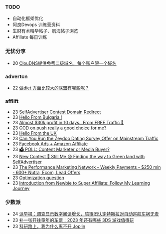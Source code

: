 ### TODO
-  自动化框架优化
-  阿良Devops 训练营资料
-  生财有术精华帖子、航海帖子浏览
-  Affiliate 每日训练

### 无忧分享
<!-- ruyo:START -->
-  20 [ClouDNS提供免费二级域名，每个账户限一个域名](https://51.ruyo.net/18345.html)<!-- ruyo:END -->

### advertcn
<!-- advertcn:START -->
-  22 [做diet 方面比较大的联盟有哪些呢？](https://www.advertcn.com/forum.php?mod=viewthread&tid=110045)<!-- advertcn:END -->

### afflift
<!-- afflift:START -->
-  23 [SelfAdvertiser Contest Domain Redirect](https://afflift.com/f/threads/selfadvertiser-contest-domain-redirect.10799/)
-  23 [Hello From Bulgaria !](https://afflift.com/f/threads/hello-from-bulgaria.10803/)
-  23 [Almost $30k profit in 10 days.. From FREE Traffic 🚀](https://afflift.com/f/threads/almost-30k-profit-in-10-days-from-free-traffic-%F0%9F%9A%80.9922/)
-  23 [COD on push really a good choice for me?](https://afflift.com/f/threads/cod-on-push-really-a-good-choice-for-me.10741/)
-  23 [Hello From the UK](https://afflift.com/f/threads/hello-from-the-uk.10580/)
-  23 [Can You Run the Zeydoo Dating Survey Offer on Mainstream Traffic](https://afflift.com/f/threads/can-you-run-the-zeydoo-dating-survey-offer-on-mainstream-traffic.10800/)
-  23 [Facebook Ads + Amazon Affiliate](https://afflift.com/f/threads/facebook-ads-amazon-affiliate.10802/)
-  23 [🗳️ POLL: Content Marketer or Media Buyer?](https://afflift.com/f/threads/%F0%9F%97%B3%EF%B8%8F-poll-content-marketer-or-media-buyer.10777/)
-  23 [New Contest 🚀 Still Me 😅 Finding the way to Green land with SelfAdvertiser](https://afflift.com/f/threads/new-contest-%F0%9F%9A%80-still-me-%F0%9F%98%85-finding-the-way-to-green-land-with-selfadvertiser.10663/)
-  23 [The Performance Marketing Network - Weekly Payments - $250 min - 600+ Nutra, Ecom, Lead Offers](https://afflift.com/f/threads/the-performance-marketing-network-weekly-payments-250-min-600-nutra-ecom-lead-offers.10534/)
-  23 [Optimization question](https://afflift.com/f/threads/optimization-question.10747/)
-  23 [Introduction from Newbie to Super Affiliate: Follow My Learning Journey](https://afflift.com/f/threads/introduction-from-newbie-to-super-affiliate-follow-my-learning-journey.10801/)<!-- afflift:END -->

### 少数派
<!-- sspai:START -->
-  24 [派早报：调查显示数字阅读增长，陪审团认定特斯拉对自动巡航车祸无责](https://sspai.com/post/79425)
-  23 [补一张开往童年的车票：2023 年还有哪些 3DS 游戏值得玩](https://sspai.com/post/79420)
-  23 [科研路上，我为什么离不开 Joplin](https://sspai.com/post/77020)<!-- sspai:END -->
